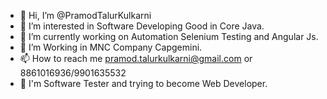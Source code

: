- 👋 Hi, I’m @PramodTalurKulkarni
- 👀 I’m interested in Software Developing Good in Core Java.
- 🌱 I’m currently working on Automation Selenium Testing and Angular Js.
- 💞️ I’m Working in MNC Company Capgemini.
- 📫 How to reach me pramod.talurkulkarni@gmail.com or 8861016936/9901635532
- 💼 I'm Software Tester and trying to become Web Developer.

<!---
PramodTalurKulkarni/PramodTalurKulkarni is a ✨ special ✨ repository because its `README.md` (this file) appears on your GitHub profile.
You can click the Preview link to take a look at your changes.
--->
